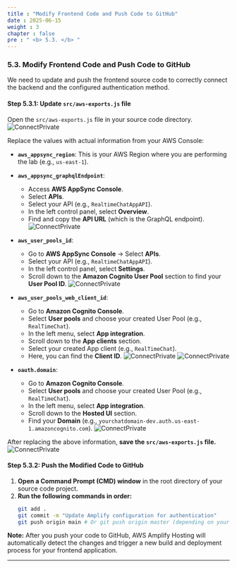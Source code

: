 ```yaml
---
title : "Modify Frontend Code and Push Code to GitHub"
date : 2025-06-15
weight : 3
chapter : false
pre : " <b> 5.3. </b> "
---
```


### **5.3. Modify Frontend Code and Push Code to GitHub**

We need to update and push the frontend source code to correctly connect the backend and the configured authentication method.

#### **Step 5.3.1: Update `src/aws-exports.js` file**

Open the `src/aws-exports.js` file in your source code directory.
![ConnectPrivate](/images/au_5.3_1.png)

Replace the values with actual information from your AWS Console:

* **`aws_appsync_region`**: This is your AWS Region where you are performing the lab (e.g., `us-east-1`).

* **`aws_appsync_graphqlEndpoint`**:
    * Access **AWS AppSync Console**.
    * Select **APIs**.
    * Select your API (e.g., `RealtimeChatAppAPI`).
    * In the left control panel, select **Overview**.
    * Find and copy the **API URL** (which is the GraphQL endpoint).
    ![ConnectPrivate](/images/au_5.3_2.png)

* **`aws_user_pools_id`**:
    * Go to **AWS AppSync Console** -> Select **APIs**.
    * Select your API (e.g., `RealtimeChatAppAPI`).
    * In the left control panel, select **Settings**.
    * Scroll down to the **Amazon Cognito User Pool** section to find your **User Pool ID**.
    ![ConnectPrivate](/images/au_5.3_3.png)

* **`aws_user_pools_web_client_id`**:
    * Go to **Amazon Cognito Console**.
    * Select **User pools** and choose your created User Pool (e.g., `RealTimeChat`).
    * In the left menu, select **App integration**.
    * Scroll down to the **App clients** section.
    * Select your created App client (e.g., `RealTimeChat`).
    * Here, you can find the **Client ID**.
    ![ConnectPrivate](/images/au_5.3_4.png)
    ![ConnectPrivate](/images/au_5.3_5.png)

* **`oauth.domain`**:
    * Go to **Amazon Cognito Console**.
    * Select **User pools** and choose your created User Pool (e.g., `RealTimeChat`).
    * In the left menu, select **App integration**.
    * Scroll down to the **Hosted UI** section.
    * Find your **Domain** (e.g., `yourchatdomain-dev.auth.us-east-1.amazoncognito.com`).
    ![ConnectPrivate](/images/au_5.3_6.png)

After replacing the above information, **save the `src/aws-exports.js` file.**
![ConnectPrivate](/images/au_5.3_7.png)

#### **Step 5.3.2: Push the Modified Code to GitHub**

1.  **Open a Command Prompt (CMD) window** in the root directory of your source code project.
2.  **Run the following commands in order:**
    ```bash
    git add .
    git commit -m "Update Amplify configuration for authentication"
    git push origin main # Or git push origin master (depending on your main branch name)
    ```

**Note:** After you push your code to GitHub, AWS Amplify Hosting will automatically detect the changes and trigger a new build and deployment process for your frontend application.

---